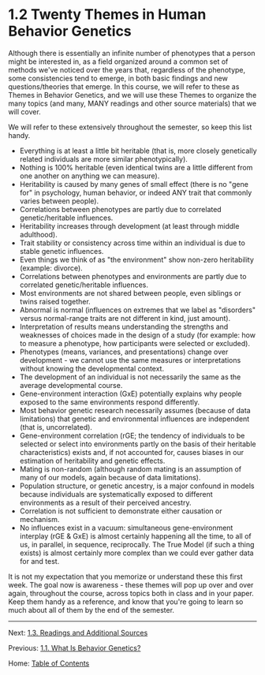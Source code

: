# 1.2 Twenty Themes in Human Behavior Genetics

Although there is essentially an infinite number of phenotypes that a person might be interested in, as a field organized around a common set of methods we've noticed over the years that, regardless of the phenotype, some consistencies tend to emerge, in both basic findings and new questions/theories that emerge. In this course, we will refer to these as Themes in Behavior Genetics, and we will use these Themes to organize the many topics (and many, MANY readings and other source materials) that we will cover.

We will refer to these extensively throughout the semester, so keep this list handy.

- Everything is at least a little bit heritable (that is, more closely genetically related individuals are more similar phenotypically).
- Nothing is 100% heritable (even identical twins are a little different from one another on anything we can measure).
- Heritability is caused by many genes of small effect (there is no "gene for" in psychology, human behavior, or indeed ANY trait that commonly varies between people).
- Correlations between phenotypes are partly due to correlated genetic/heritable influences.
- Heritability increases through development (at least through middle adulthood).
- Trait stability or consistency across time within an individual is due to stable genetic influences.
- Even things we think of as "the environment" show non-zero heritability (example: divorce).
- Correlations between phenotypes and environments are partly due to correlated genetic/heritable influences.
- Most environments are not shared between people, even siblings or twins raised together.
- Abnormal is normal (influences on extremes that we label as "disorders" versus normal-range traits are not different in kind, just amount).
- Interpretation of results means understanding the strengths and weaknesses of choices made in the design of a study (for example: how to measure a phenotype, how participants were selected or excluded). 
- Phenotypes (means, variances, and presentations) change over development - we cannot use the same measures or interpretations without knowing the developmental context.
- The development of an individual is not necessarily the same as the average developmental course.
- Gene-environment interaction (GxE) potentially explains why people exposed to the same environments respond differently.
- Most behavior genetic research necessarily assumes  (because of data limitations) that genetic and environmental influences are independent (that is, uncorrelated).
- Gene-environment correlation (rGE; the tendency of individuals to be selected or select into environments partly on the basis of their heritable characteristics) exists and, if not accounted for, causes biases in our estimation of heritability and genetic effects.
- Mating is non-random (although random mating is an assumption of many of our models, again because of data limitations).
- Population structure, or genetic ancestry, is a major confound in models because individuals are systematically exposed to different environments as a result of their perceived ancestry.
- Correlation is not sufficient to demonstrate either causation or mechanism.
- No influences exist in a vacuum: simultaneous gene-environment interplay (rGE & GxE) is almost certainly happening all the time, to all of us, in parallel, in sequence, reciprocally. The True Model (if such a thing exists) is almost certainly more complex than we could ever gather data for and test.

It is not my expectation that you memorize or understand these this first week. The goal now is awareness - these themes will pop up over and over again, throughout the course, across topics both in class and in your paper. Keep them handy as a reference, and know that you're going to learn so much about all of them by the end of the semester.

-------

Next: [1.3. Readings and Additional Sources](1.3_readings_and_additional_sources.md)

Previous: [1.1. What Is Behavior Genetics?](1.1_what_is_behavior_genetics.md)

Home: [Table of Contents](../README.md)
